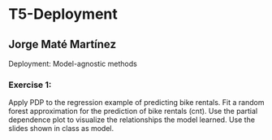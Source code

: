 # T5-Deployment
## Jorge Maté Martínez
Deployment: Model-agnostic methods

### Exercise 1:
Apply PDP to the regression example of predicting bike rentals. Fit a random forest approximation for the prediction of bike rentals (cnt). Use the partial dependence plot to visualize the relationships the model learned. Use the slides shown in class as model.  

